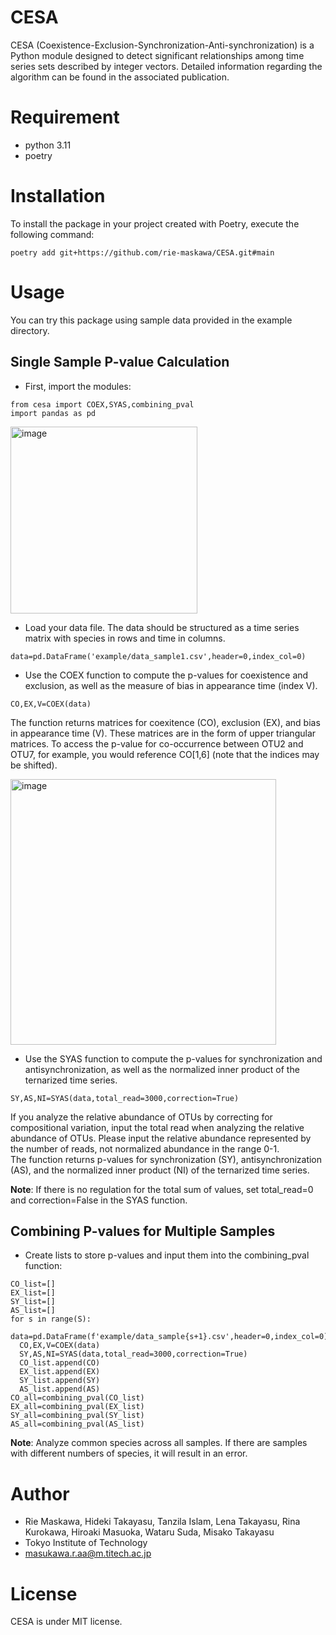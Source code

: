 # CESA
CESA (Coexistence-Exclusion-Synchronization-Anti-synchronization) is a Python module designed to detect significant relationships among time series sets described by integer vectors. Detailed information regarding the algorithm can be found in the associated publication.

# Requirement
* python 3.11
* poetry

# Installation
To install the package in your project created with Poetry, execute the following command:
```
poetry add git+https://github.com/rie-maskawa/CESA.git#main
```

# Usage

You can try this package using sample data provided in the example directory.

## Single Sample P-value Calculation
- First, import the modules:
```
from cesa import COEX,SYAS,combining_pval
import pandas as pd
```
<img width="299" alt="image" src="https://github.com/rie-maskawa/CESA/assets/84298724/eb6320ec-5271-47ee-91aa-49cdbd633bc1">

- Load your data file. The data should be structured as a time series matrix with species in rows and time in columns.
 ```
 data=pd.DataFrame('example/data_sample1.csv',header=0,index_col=0) 
 ```

- Use the COEX function to compute the p-values for coexistence and exclusion, as well as the measure of bias in appearance time (index V).
```
CO,EX,V=COEX(data)
```

The function returns matrices for coexitence (CO), exclusion (EX), and bias in appearance time (V). These matrices are in the form of upper triangular matrices. To access the p-value for co-occurrence between OTU2 and OTU7, for example, you would reference CO[1,6] (note that the indices may be shifted).

<img width="425" alt="image" src="https://github.com/rie-maskawa/CESA/assets/84298724/106e49ef-bb7d-4c4f-95e6-a85f18860b58">

 - Use the SYAS function to compute the p-values for synchronization and antisynchronization, as well as the normalized inner product of the ternarized time series.
```
SY,AS,NI=SYAS(data,total_read=3000,correction=True)
```
If you analyze the relative abundance of OTUs by correcting for compositional variation, input the total read when analyzing the relative abundance of OTUs. Please input the relative abundance represented by the number of reads, not normalized abundance in the range 0-1.\
The function returns p-values for synchronization (SY), antisynchronization (AS), and the normalized inner product (NI) of the ternarized time series.

**Note**: If there is no regulation for the total sum of values, set total_read=0 and correction=False in the SYAS function.

## Combining P-values for Multiple Samples
- Create lists to store p-values and input them into the combining_pval function:
```
CO_list=[]
EX_list=[]
SY_list=[]
AS_list=[]
for s in range(S):
  data=pd.DataFrame(f'example/data_sample{s+1}.csv',header=0,index_col=0)
  CO,EX,V=COEX(data)
  SY,AS,NI=SYAS(data,total_read=3000,correction=True)
  CO_list.append(CO)
  EX_list.append(EX)
  SY_list.append(SY)
  AS_list.append(AS)
CO_all=combining_pval(CO_list)
EX_all=combining_pval(EX_list)
SY_all=combining_pval(SY_list)
AS_all=combining_pval(AS_list)
```
**Note**: Analyze common species across all samples. If there are samples with different numbers of species, it will result in an error.

# Author
* Rie Maskawa, Hideki Takayasu, Tanzila Islam, Lena Takayasu, Rina Kurokawa, Hiroaki Masuoka, Wataru Suda, Misako Takayasu
* Tokyo Institute of Technology
* masukawa.r.aa@m.titech.ac.jp

# License
CESA is under MIT license.
